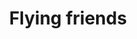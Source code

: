 ---
title: "Flying friends"
draft: false
slug: "flying-friends"
weight: "18"

thumbnail: [
	"illustrations/illustration_020.jpg"
]

header: {
	h1: "..."
}

block_selected: {
	h2: "...",
	bgcolor: "#666",
	img: [ 
		{class: "gallery-col-12", path: "illustrations/illustration_020.jpg"},
	]
}

block_interested: {
	title: "Interested?\nLet's get in touch!"
}

---